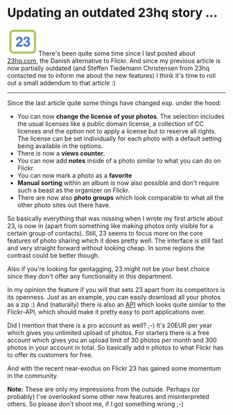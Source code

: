 # Updating an outdated 23hq story ...

<img src="23hq.png" alt="" class="left"/>There's been quite some time since I last posted about [23hq.com](http://www.23hq.com), the Danish alternative to Flickr. And since my previous article is now partially outdated (and Steffen Tiedemann Christensen from 23hq contacted me to inform me about the new features) I think it's time to roll out a small addendum to that article :)

-------------------------------

Since the last article quite some things have changed esp. under the hood:

* You can now **change the license of your photos**. The selection includes the usual licenses like a public domain license, a collection of CC licenses and the option not to apply a license but to reserve all rights. The license can be set individually for each photo with a default setting being available in the options.
* There is now a **views counter**.
* You can now add **notes** inside of a photo similar to what you can do on Flickr.
* You can now mark a photo as a **favorite**
* **Manual sorting** within an album is now also possible and don't require such a beast as the organizer on Flickr.
* There are now also **photo groups** which look comparable to what all the other photo sites out there have.

So basically everything that was missing when I wrote my first article about 23, is now in (apart from something like making photos only visible for a certain group of contacts). Still, 23 seems to focus more on the core features of photo sharing which it does pretty well. The interface is still fast and very straight forward without looking cheap. In some regions the contrast could be better though.

Also if you're looking for geotagging, 23 might not be your best choice since they don't offer any functionality in this department.

In my opinion the feature if you will that sets 23 apart from its competitors is its openness. Just as an example, you can easily download all your photos as a zip :) And (naturally) there is also an [API](http://www.23hq.com/doc/api/) which looks quite similar to the Flickr-API, which should make it pretty easy to port applications over.

Did I mention that there is a pro account as well? ;-) It's 20EUR per year which gives you unlimited upload of photos. For starters there is a free account which gives you an upload limit of 30 photos per month and 300 photos in your account in total. So basically add n photos to what Flickr has to offer its customers for free.

And with the recent near-exodus on Flickr 23 has gained some momentum in the community.

**Note:** These are only my impressions from the outside. Perhaps (or probably) I've overlooked some other new features and misinterpreted others. So please don't shoot me, if I got something wrong ;-)
